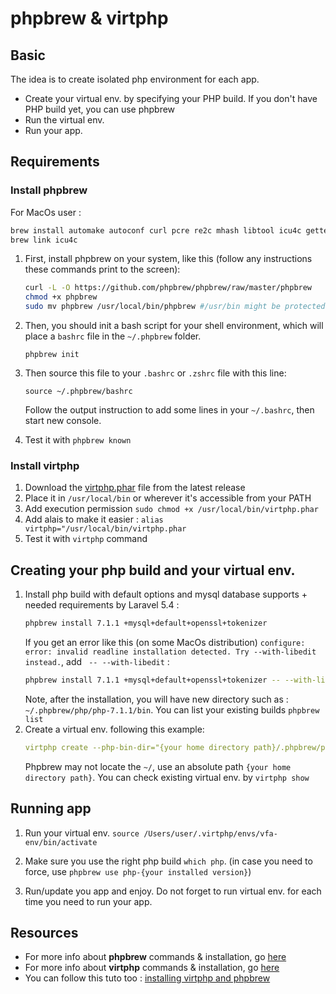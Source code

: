 # phpbrew & virtphp

## Basic
The idea is to create isolated php environment for each app.
* Create your virtual env. by specifying your PHP build. If you don't have PHP build yet, you can use phpbrew
* Run the virtual env.
* Run your app.

## Requirements
### Install phpbrew
For MacOs user :
```bash
brew install automake autoconf curl pcre re2c mhash libtool icu4c gettext jpeg libxml2 mcrypt gmp libevent
brew link icu4c
```
1. First, install phpbrew on your system, like this (follow any instructions these commands print to the screen):

    ```bash
    curl -L -O https://github.com/phpbrew/phpbrew/raw/master/phpbrew
    chmod +x phpbrew
    sudo mv phpbrew /usr/local/bin/phpbrew #/usr/bin might be protected by MacOS SIP policy, so use /usr/local/bin
    ```
2. Then, you should init a bash script for your shell environment, which will place a `bashrc` file in the `~/.phpbrew` folder.

    ```phpbrew init```
3. Then source this file to your `.bashrc` or `.zshrc` file with this line:

    ```source ~/.phpbrew/bashrc```
    
    Follow the output instruction to add some lines in your `~/.bashrc`, then start new console.
4. Test it with `phpbrew known`

### Install virtphp
1. Download the [virtphp.phar](https://github.com/virtphp/virtphp/releases) file from the latest release 
2. Place it in `/usr/local/bin` or wherever it's accessible from your PATH
3. Add execution permission `sudo chmod +x /usr/local/bin/virtphp.phar`
4. Add alais to make it easier : `alias virtphp="/usr/local/bin/virtphp.phar`
5. Test it with `virtphp` command

## Creating your php build and your virtual env.
1. Install php build with default options and mysql database supports + needed requirements by Laravel 5.4 :
    ```bash
    phpbrew install 7.1.1 +mysql+default+openssl+tokenizer
    ```
    If you get an error like this (on some MacOs distribution) `configure: error: invalid readline installation detected. Try --with-libedit instead.`, add ` -- --with-libedit` :
    ```bash
    phpbrew install 7.1.1 +mysql+default+openssl+tokenizer -- --with-libedit
    ```    
    Note, after the installation, you will have new directory such as : `~/.phpbrew/php/php-7.1.1/bin`. You can list your existing builds `phpbrew list`
2. Create a virtual env. following this example:
    ```yaml
    virtphp create --php-bin-dir="{your home directory path}/.phpbrew/php/php-7.1.1/bin" {your project name}-env
    ```
    Phpbrew may not locate the `~/`, use an absolute path `{your home directory path}`. You can check existing virtual env. by `virtphp show`

## Running app
1. Run your virtual env.
`source /Users/user/.virtphp/envs/vfa-env/bin/activate`

2. Make sure you use the right php build `which php`. (in case you need to force, use `phpbrew use php-{your installed version}`)
3. Run/update you app and enjoy. Do not forget to run virtual env. for each time you need to run your app.

## Resources
* For more info about **phpbrew** commands & installation, go [here](http://phpbrew.github.io/phpbrew/)
* For more info about **virtphp** commands & installation, go [here](https://github.com/virtphp/virtphp)
* You can follow this tuto too : [installing virtphp and phpbrew](https://www.sitepoint.com/use-phpbrew-virtphp/)
